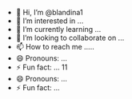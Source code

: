- 👋 Hi, I’m @blandina1
- 👀 I’m interested in ...
- 🌱 I’m currently learning ...
- 💞️ I’m looking to collaborate on ...
- 📫 How to reach me .....
- 😄 Pronouns: ...
- ⚡ Fun fact: ...  11
- 😄 Pronouns: ...
- ⚡ Fun fact: ...
<!---
blandina1/blandina1 is a ✨ special ✨ repository because its `README.md` (this file) appears on your GitHub profile.
You can click the Preview link to take a look at your changes.
--->

